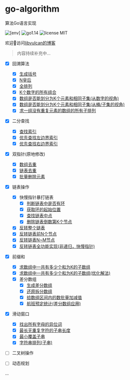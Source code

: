 # go-algorithm
算法Go语言实现

![[env]](https://img.shields.io/badge/env-darwin-inactive?style=for-the-badge&logo=appveyor) ![go1.14](https://img.shields.io/badge/language-Go1.14-blue?style=for-the-badge&logo=appveyor) ![license MIT](https://img.shields.io/badge/license-MIT-success?style=for-the-badge&logo=appveyor)

欢迎👏访问[libvulcan的博客](https://blog.libvulcan.com)

> 内容持续补充中...

- [x] 回溯算法
  - [x] [生成括号](https://github.com/libvulcan/go-algorithm/blob/main/back_track/generate_brackets.go)
  - [x] [N皇后](https://github.com/libvulcan/go-algorithm/blob/main/back_track/n_queen.go)
  - [x] [全排列](https://github.com/libvulcan/go-algorithm/blob/main/back_track/permutation.go)
  - [x] [K个数字的所有组合](https://github.com/libvulcan/go-algorithm/blob/main/back_track/combine.go)
  - [x] [数组是否能划分为K个元素和相同子集(从数字的视角)](https://github.com/libvulcan/go-algorithm/blob/de0eb2137ad7dac68e8eada35b5ce8b6e1012ff8/back_track/sub_set.go#L9)
  - [x] [数组是否能划分为K个元素和相同子集(从桶/子集的视角)](https://github.com/libvulcan/go-algorithm/blob/de0eb2137ad7dac68e8eada35b5ce8b6e1012ff8/back_track/sub_set.go#L55)
  - [x] [求一组没有重复元素的数组的所有子排列](https://github.com/libvulcan/go-algorithm/blob/de0eb2137ad7dac68e8eada35b5ce8b6e1012ff8/back_track/sub_set.go#L111)

- [x] 二分查找
  - [x] [查找索引](https://github.com/libvulcan/go-algorithm/blob/de0eb2137ad7dac68e8eada35b5ce8b6e1012ff8/binary_search/binary_search.go#L10)
  - [x] [优先查找左边界索引](https://github.com/libvulcan/go-algorithm/blob/de0eb2137ad7dac68e8eada35b5ce8b6e1012ff8/binary_search/binary_search.go#L36)
  - [x] [优先查找右边界索引](https://github.com/libvulcan/go-algorithm/blob/de0eb2137ad7dac68e8eada35b5ce8b6e1012ff8/binary_search/binary_search.go#L64)

- [x] 双指针(原地修改)
  - [x] [数组去重](https://github.com/libvulcan/go-algorithm/blob/de0eb2137ad7dac68e8eada35b5ce8b6e1012ff8/double_pointer/remove_duplicates.go#L12)
  - [x] [链表去重](https://github.com/libvulcan/go-algorithm/blob/de0eb2137ad7dac68e8eada35b5ce8b6e1012ff8/double_pointer/remove_duplicates.go#L29)
  - [x] [批量删除元素](https://github.com/libvulcan/go-algorithm/blob/main/double_pointer/remove_element.go)
  
- [x] 链表操作
  - [x] 快慢指针暴打链表
    - [x] [判断链表中是否有环](https://github.com/libvulcan/go-algorithm/blob/de0eb2137ad7dac68e8eada35b5ce8b6e1012ff8/linked_list/cycle_linked_list.go#L8)
    - [x] [获取环的起始位置](https://github.com/libvulcan/go-algorithm/blob/de0eb2137ad7dac68e8eada35b5ce8b6e1012ff8/linked_list/cycle_linked_list.go#L22)
    - [x] [查找链表中点](https://github.com/libvulcan/go-algorithm/blob/de0eb2137ad7dac68e8eada35b5ce8b6e1012ff8/linked_list/find_linked_list_node.go#L7)
    - [x] [删除链表倒数第K个节点](https://github.com/libvulcan/go-algorithm/blob/de0eb2137ad7dac68e8eada35b5ce8b6e1012ff8/linked_list/find_linked_list_node.go#L20)
  - [x] [反转整个链表](https://github.com/libvulcan/go-algorithm/blob/de0eb2137ad7dac68e8eada35b5ce8b6e1012ff8/linked_list/reverse_linked_list.go#L14)
  - [x] [反转链表前N个节点](https://github.com/libvulcan/go-algorithm/blob/de0eb2137ad7dac68e8eada35b5ce8b6e1012ff8/linked_list/reverse_linked_list.go#L26)
  - [x] [反转链表N~M节点](https://github.com/libvulcan/go-algorithm/blob/de0eb2137ad7dac68e8eada35b5ce8b6e1012ff8/linked_list/reverse_linked_list.go#L40)
  - [x] [反转链表全功能实现(非递归，快慢指针)](https://github.com/libvulcan/go-algorithm/blob/de0eb2137ad7dac68e8eada35b5ce8b6e1012ff8/linked_list/reverse_linked_list.go#L51)

- [x] 前缀和
  - [x] [求数组中一共有多少个和为K的子数组](https://github.com/libvulcan/go-algorithm/blob/de0eb2137ad7dac68e8eada35b5ce8b6e1012ff8/prefix_sum/sub_array_sum.go#L8)
  - [x] [求数组中一共有多少个和为K的子数组(优化解法)](https://github.com/libvulcan/go-algorithm/blob/de0eb2137ad7dac68e8eada35b5ce8b6e1012ff8/prefix_sum/sub_array_sum.go#L30)
  - [x] 差分数组
    - [x] [生成差分数组](https://github.com/libvulcan/go-algorithm/blob/de0eb2137ad7dac68e8eada35b5ce8b6e1012ff8/prefix_sum/diff_array.go#L13)
    - [x] [还原拆分数组](https://github.com/libvulcan/go-algorithm/blob/de0eb2137ad7dac68e8eada35b5ce8b6e1012ff8/prefix_sum/diff_array.go#L26)
    - [x] [给数组区间内的数批量加减值](https://github.com/libvulcan/go-algorithm/blob/de0eb2137ad7dac68e8eada35b5ce8b6e1012ff8/prefix_sum/diff_array.go#L38)
    - [x] [航班预定统计(差分数组应用)](https://github.com/libvulcan/go-algorithm/blob/de0eb2137ad7dac68e8eada35b5ce8b6e1012ff8/prefix_sum/diff_array.go#L50)

- [x] 滑动窗口
  - [x] [找出所有字母的异位词](https://github.com/libvulcan/go-algorithm/blob/main/sliding_window/find_all_anagrams_in_a_string.go)
  - [x] [最长无重复字符的子串长度](https://github.com/libvulcan/go-algorithm/blob/main/sliding_window/longest_substring_without_repeating_characters.go)
  - [x] [最小覆盖子串](https://github.com/libvulcan/go-algorithm/blob/main/sliding_window/min_window_substring.go)
  - [x] [字符串排列(子串)](https://github.com/libvulcan/go-algorithm/blob/main/sliding_window/permutation_string.go)
  
- [ ] 二叉树操作

- [ ] 动态规划

...

